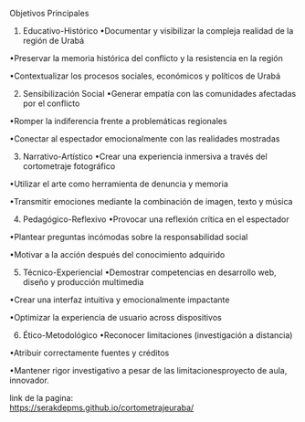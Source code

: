 Objetivos Principales
1. Educativo-Histórico
•Documentar y visibilizar la compleja realidad de la región de Urabá

•Preservar la memoria histórica del conflicto y la resistencia en la región

•Contextualizar los procesos sociales, económicos y políticos de Urabá

2. Sensibilización Social
•Generar empatía con las comunidades afectadas por el conflicto

•Romper la indiferencia frente a problemáticas regionales

•Conectar al espectador emocionalmente con las realidades mostradas

3. Narrativo-Artístico
•Crear una experiencia inmersiva a través del cortometraje fotográfico

•Utilizar el arte como herramienta de denuncia y memoria

•Transmitir emociones mediante la combinación de imagen, texto y música

4. Pedagógico-Reflexivo
•Provocar una reflexión crítica en el espectador

•Plantear preguntas incómodas sobre la responsabilidad social

•Motivar a la acción después del conocimiento adquirido

5. Técnico-Experiencial
•Demostrar competencias en desarrollo web, diseño y producción multimedia

•Crear una interfaz intuitiva y emocionalmente impactante

•Optimizar la experiencia de usuario across dispositivos

6. Ético-Metodológico
•Reconocer limitaciones (investigación a distancia)

•Atribuir correctamente fuentes y créditos

•Mantener rigor investigativo a pesar de las limitacionesproyecto de aula, innovador. 

link de la pagina:  
https://serakdepms.github.io/cortometrajeuraba/
